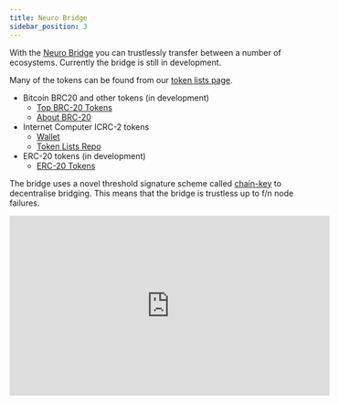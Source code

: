 ```yaml
---
title: Neuro Bridge
sidebar_position: 3
---
```



With the [Neuro Bridge](https://neurobridge.bitfinity.network/) you can trustlessly transfer between a number of ecosystems. Currently the bridge is still in development. 


Many of the tokens can be found from our [token lists page](https://bitfinity.network/tokens).

* Bitcoin BRC20 and other tokens (in development)
    * [Top BRC-20 Tokens](https://coinranking.com/coins/brc-20)
    * [About BRC-20](https://cointelegraph.com/learn/what-is-a-brc-20-token-standard-an-overview)
* Internet Computer ICRC-2 tokens
    * [Wallet](https://wallet.bitfinity.network/)
    * [Token Lists Repo](https://github.com/bitfinity-network/token-lists)
* ERC-20 tokens (in development)
    * [ERC-20 Tokens](https://etherscan.io/tokens)


The bridge uses a novel threshold signature scheme called [chain-key](https://internetcomputer.org/how-it-works/chain-key-technology) to decentralise bridging. This means that the bridge is trustless up to f/n node failures.  

<div class="video-container">
    <iframe width="560" height="315" src="https://www.youtube.com/embed/eh9Z7D3Uuco" frameborder="0" allow="accelerometer; autoplay; clipboard-write; encrypted-media; gyroscope; picture-in-picture" allowfullscreen></iframe>
</div>